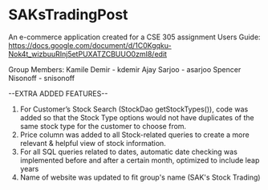 # SAKsTradingPost
An e-commerce application created for a CSE 305 assignment
Users Guide: https://docs.google.com/document/d/1C0Kgqku-Nok4t_wizbuuRInj5etPUXATZCBUUO0zmI8/edit

   Group Members:
   Kamile Demir - kdemir
   Ajay Sarjoo - asarjoo
   Spencer Nisonoff - snisonoff

--EXTRA ADDED FEATURES--
1. For Customer’s Stock Search (StockDao getStockTypes()), code was added so that the Stock Type options would not have duplicates of the same stock type for the customer to choose from.
2. Price column was added to all Stock-related queries to create a more relevant & helpful view of stock information.
3. For all SQL queries related to dates, automatic date checking was implemented before and after a certain month, optimized to include leap years
4. Name of website was updated to fit group's name (SAK's Stock Trading)
